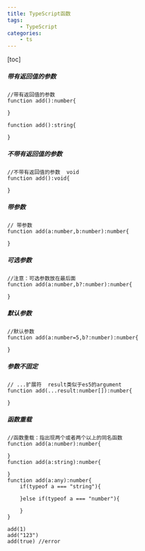 ```yaml
---
title: TypeScript函数
tags: 
    - TypeScript
categories: 
    - ts
---
```


[toc]
##### 带有返回值的参数
```
//带有返回值的参数
function add():number{
    
}

function add():string{
    
}
```
##### 不带有返回值的参数
```
//不带有返回值的参数  void
function add():void{
    
}
```
##### 带参数
```
// 带参数
function add(a:number,b:number):number{
    
}
```
##### 可选参数
```
//注意：可选参数放在最后面
function add(a:number,b?:number):number{
    
}
```
##### 默认参数
```
//默认参数
function add(a:number=5,b?:number):number{
    
}
```
##### 参数不固定
```
// ...扩展符  result类似于es5的argument
function add(...result:number[]):number{
    
}
```
#####   函数重载
```
//函数重载：指出现两个或者两个以上的同名函数
function add(a:number):number{
    
}
function add(a:string):number{
    
}
function add(a:any):number{
    if(typeof a === "string"){
        
    }else if(typeof a === "number"){
        
    }
}

add(1)
add("123")
add(true) //error
```